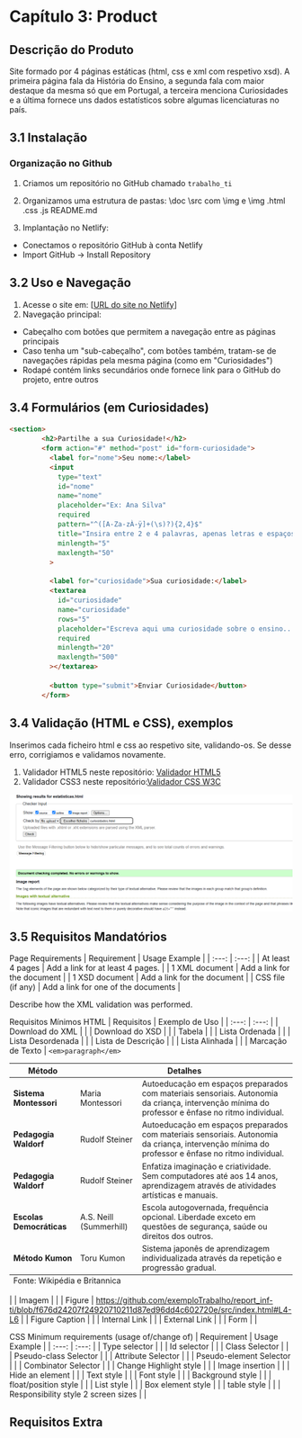 # Capítulo 3: Product

## Descrição do Produto
Site formado por 4 páginas estáticas (html, css e xml com respetivo xsd).
A primeira página fala da História do Ensino, a segunda fala com maior destaque da mesma só que em Portugal,
a terceira menciona Curiosidades e a última fornece uns dados estatísticos sobre algumas licenciaturas no país.

## 3.1 Instalação

### Organização no Github
1. Criamos um repositório no GitHub chamado `trabalho_ti`
2. Organizamos uma estrutura de pastas: 
\doc
\src com \img e 
                \img
                .html
                .css
                .js
README.md

3. Implantação no Netlify:
- Conectamos o repositório GitHub à conta Netlify
- Import GitHub -> Install Repository

## 3.2 Uso e Navegação

1. Acesse o site em: [[URL do site no Netlify](https://inf2425tig04.netlify.app/)]
2. Navegação principal:
- Cabeçalho com botões que permitem a navegação entre as páginas principais
- Caso tenha um "sub-cabeçalho", com botões também, tratam-se de navegações rápidas pela mesma página (como em "Curiosidades")
- Rodapé contém links secundários onde fornece link para o GitHub do projeto, entre outros

## 3.4 Formulários (em Curiosidades)

```html
<section>
        <h2>Partilhe a sua Curiosidade!</h2>
        <form action="#" method="post" id="form-curiosidade">
          <label for="nome">Seu nome:</label>
          <input
            type="text"
            id="nome"
            name="nome"
            placeholder="Ex: Ana Silva"
            required
            pattern="^([A-Za-zÀ-ÿ]+(\s)?){2,4}$"
            title="Insira entre 2 e 4 palavras, apenas letras e espaços."
            minlength="5"
            maxlength="50"
          >

          <label for="curiosidade">Sua curiosidade:</label>
          <textarea
            id="curiosidade"
            name="curiosidade"
            rows="5"
            placeholder="Escreva aqui uma curiosidade sobre o ensino..."
            required
            minlength="20"
            maxlength="500"
          ></textarea>

          <button type="submit">Enviar Curiosidade</button>
        </form>
```
## 3.4 Validação (HTML e CSS), exemplos
Inserimos cada ficheiro html e css ao respetivo site, validando-os. Se desse erro, corrigiamos e validamos novamente.

1. Validador HTML5 neste repositório:
[Validador HTML5](https://validator.w3.org/nu/?showsource=yes&showoutline=yes&showimagereport=yes&doc=https%3A%2F%2Fgithub.com%2Finf2425tig04%2Ftrabalho_ti)
3. Validador CSS3 neste repositório:[Validador CSS W3C](https://jigsaw.w3.org/css-validator/validator?uri=https%3A%2F%2Fgithub.com%2Finf2425tig04%2Ftrabalho_ti)

![Validador](img2/validador.png)


## 3.5 Requisitos Mandatórios
Page Requirements
| Requirement | Usage Example |
| :---: | :---: |
| At least 4 pages |  Add a link for at least 4 pages. |
| 1 XML document | Add a link for the document |
| 1 XSD document | Add a link for the document |
| CSS file (if any) | Add a link for one of the documents |


Describe how the XML validation was performed.

Requisitos Mínimos HTML
| Requisitos | Exemplo de Uso |
| :---: | :---: |
| Download do XML |       |
| Download do XSD |       |
| Tabela |       |
| Lista Ordenada |       |
| Lista Desordenada |       |
| Lista de Descrição |       |
| Lista Alinhada |       |
| Marcação de Texto | ``` <em>paragraph</em> ```       <table>
        <thead>
          <tr>
            <th rowspan="2">Método</th>
            <th colspan="2">Detalhes</th>
          </tr>
        </thead>
        <tbody>
          <tr>
            <td><strong>Sistema Montessori</strong></td>
            <td>Maria Montessori</td>
            <td>Autoeducação em espaços preparados com materiais sensoriais. Autonomia da criança, intervenção mínima do professor e ênfase no ritmo individual.</td>
          </tr>
          <tr>
            <td><strong>Pedagogia Waldorf</strong></td>
            <td>Rudolf Steiner</td>
            <td>Autoeducação em espaços preparados com materiais sensoriais. Autonomia da criança, intervenção mínima do professor e ênfase no ritmo individual.</td>
          </tr>
          <tr>
            <td><strong>Pedagogia Waldorf</strong></td>
            <td>Rudolf Steiner</td>
            <td>Enfatiza imaginação e criatividade. Sem computadores até aos 14 anos, aprendizagem através de atividades artísticas e manuais.</td>
          </tr>
          <tr>
            <td><strong>Escolas Democráticas</strong></td>
            <td>A.S. Neill (Summerhill)</td>
            <td>Escola autogovernada, frequência opcional. Liberdade exceto em questões de segurança, saúde ou direitos dos outros.</td>
          </tr>
          <tr>
            <td><strong>Método Kumon</strong></td>
            <td>Toru Kumon</td>
            <td>Sistema japonês de aprendizagem individualizada através da repetição e progressão gradual.</td>
        </tr>
        </tbody>
        <tfoot>
          <tr>
            <td colspan="3">Fonte: Wikipédia e Britannica</td>
          </tr>
        </tfoot>
      </table> |
| Imagem |      |
| Figure |   https://github.com/exemploTrabalho/report_inf-ti/blob/f676d24207f24920710211d87ed96dd4c602720e/src/index.html#L4-L6    |
| Figure Caption      |       |
| Internal Link |       |
| External Link |       |
| Form |       |

CSS Minimum requirements (usage of/change of)
| Requirement | Usage Example |
| :---: | :---: |
| Type selector |       |
| Id selector |       |
| Class Selector |       |
| Pseudo-class Selector |       |
| Attribute Selector |       |
| Pseudo-element Selector |       |
| Combinator Selector |       |
| Change Highlight style |       |
| Image insertion |       |
| Hide an element |       |
| Text style |       |
| Font style |       |
| Background style |       |
| float/position style |       |
| List style |       |
| Box element style |       |
| table style |       |
| Responsibility style 2 screen sizes |       |
## Requisitos Extra
